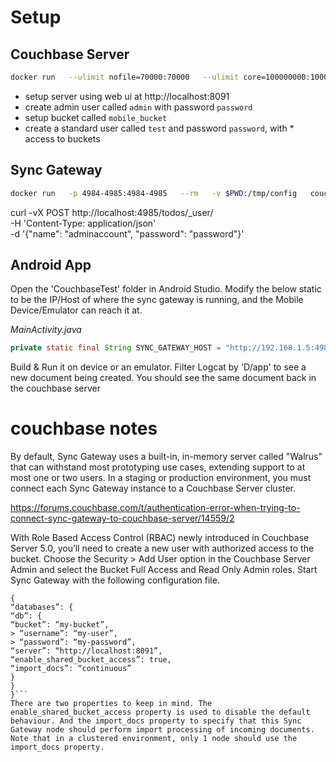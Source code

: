 # Setup

## Couchbase Server

```bash
docker run   --ulimit nofile=70000:70000   --ulimit core=100000000:100000000   --ulimit memlock=100000000:100000000   -p 8091-8094:8091-8094   -p 11210:11210   --rm   -v $PWD/couchbase_var:/opt/couchbase/var   couchbase/server:community-5.0.1
```

* setup server using web ui at http://localhost:8091
* create admin user called `admin` with password `password`
* setup bucket called `mobile_bucket`
* create a standard user called `test` and password `password`, with * access to buckets

## Sync Gateway

```bash
docker run   -p 4984-4985:4984-4985   --rm   -v $PWD:/tmp/config   couchbase/sync-gateway:1.5.1-community     -adminInterface     :4985     /tmp/config/nc-gateway-config.json
```


curl -vX POST http://localhost:4985/todos/_user/ \
  -H 'Content-Type: application/json' \
  -d '{"name": "adminaccount", "password": "password"}'

## Android App

Open the 'CouchbaseTest' folder in Android Studio.
Modify the below static to be the IP/Host of where the sync gateway is running, and the Mobile Device/Emulator can reach it at.

*MainActivity.java*
```java
private static final String SYNC_GATEWAY_HOST = "http://192.168.1.5:4984"
```

Build & Run it on device or an emulator.
Filter Logcat by 'D/app' to see a new document being created.
You should see the same document back in the couchbase server


# couchbase notes

By default, Sync Gateway uses a built-in, in-memory server called "Walrus" that can withstand most prototyping use cases, extending support to at most one or two users. In a staging or production environment, you must connect each Sync Gateway instance to a Couchbase Server cluster.


https://forums.couchbase.com/t/authentication-error-when-trying-to-connect-sync-gateway-to-couchbase-server/14559/2

With Role Based Access Control (RBAC) newly introduced in Couchbase Server 5.0, you’ll need to create a new user with authorized access to the bucket. Choose the Security > Add User option in the Couchbase Server Admin and select the Bucket Full Access and Read Only Admin roles.
Start Sync Gateway with the following configuration file.
```
{
“databases”: {
“db”: {
“bucket”: “my-bucket”,
> “username”: “my-user”,
> “password”: “my-password”,
“server”: “http://localhost:8091”,
“enable_shared_bucket_access”: true,
“import_docs”: “continuous”
}
}
}```
There are two properties to keep in mind. The enable_shared_bucket_access property is used to disable the default behaviour. And the import_docs property to specify that this Sync Gateway node should perform import processing of incoming documents. Note that in a clustered environment, only 1 node should use the import_docs property.
